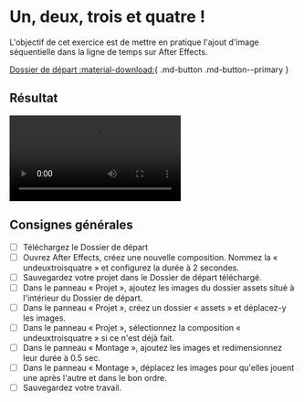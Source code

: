# Un, deux, trois et quatre !

L'objectif de cet exercice est de mettre en pratique l'ajout d'image séquentielle dans la ligne de temps sur After Effects. 

[Dossier de départ :material-download:](./un-deux-trois-quatre.zip){ .md-button .md-button--primary }

## Résultat

![type:video](./un-deux-trois-quatre.mp4) 

## Consignes générales

- [ ] Téléchargez le Dossier de départ
- [ ] Ouvrez After Effects, créez une nouvelle composition. Nommez la « undeuxtroisquatre » et configurez la durée à 2 secondes. 
- [ ] Sauvegardez votre projet dans le Dossier de départ téléchargé.
- [ ] Dans le panneau « Projet », ajoutez les images du dossier assets situé à l'intérieur du Dossier de départ.
- [ ] Dans le panneau « Projet », créez un dossier « assets » et déplacez-y les images.
- [ ] Dans le panneau « Projet », sélectionnez la composition « undeuxtroisquatre » si ce n'est déjà fait.
- [ ] Dans le panneau « Montage », ajoutez les images et redimensionnez leur durée à 0.5 sec.
- [ ] Dans le panneau « Montage », déplacez les images pour qu'elles jouent une après l'autre et dans le bon ordre.
- [ ] Sauvegardez votre travail.